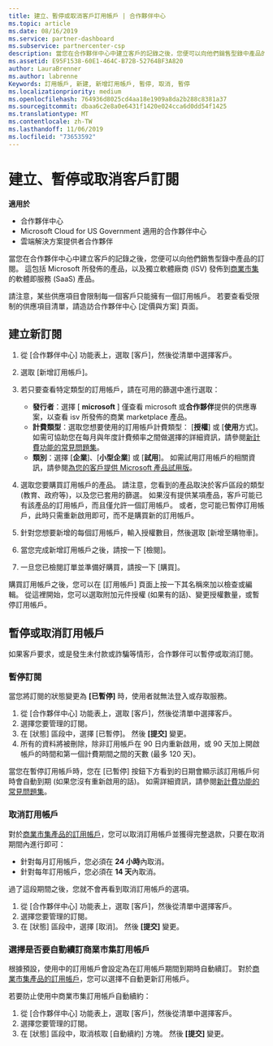 ```yaml
---
title: 建立、暫停或取消客戶訂用帳戶 | 合作夥伴中心
ms.topic: article
ms.date: 08/16/2019
ms.service: partner-dashboard
ms.subservice: partnercenter-csp
description: 當您在合作夥伴中心中建立客戶的記錄之後，您便可以向他們銷售型錄中產品的訂閱。
ms.assetid: E95F1538-60E1-464C-B72B-52764BF3A820
author: LauraBrenner
ms.author: labrenne
Keywords: 訂用帳戶, 新建, 新增訂用帳戶, 暫停, 取消, 暫停
ms.localizationpriority: medium
ms.openlocfilehash: 764936d8025cd4aa18e1909a8da2b288c8381a37
ms.sourcegitcommit: dbaa6c2e8a0e6431f1420e024cca6d0dd54f1425
ms.translationtype: MT
ms.contentlocale: zh-TW
ms.lasthandoff: 11/06/2019
ms.locfileid: "73653592"
---
```

# <a name="create-suspend-or-cancel-customer-subscriptions"></a>建立、暫停或取消客戶訂閱

**適用於**

-  合作夥伴中心
-  Microsoft Cloud for US Government 適用的合作夥伴中心
-  雲端解決方案提供者合作夥伴

當您在合作夥伴中心中建立客戶的記錄之後，您便可以向他們銷售型錄中產品的訂閱。 這包括 Microsoft 所發佈的產品，以及獨立軟體廠商 (ISV) 發佈到[商業市集](https://azuremarketplace.microsoft.com/marketplace)的軟體即服務 (SaaS) 產品。 

請注意，某些供應項目會限制每一個客戶只能擁有一個訂用帳戶。 若要查看受限制的供應項目清單，請造訪合作夥伴中心 [定價與方案] 頁面。 


## <a name="create-a-new-subscription"></a>建立新訂閱

1. 從 [合作夥伴中心] 功能表上，選取 [客戶]，然後從清單中選擇客戶。

2. 選取 [新增訂用帳戶]。

3. 若只要查看特定類型的訂用帳戶，請在可用的篩選中進行選取：
   - **發行者**：選擇 [ **microsoft** ] 僅查看 microsoft 或**合作夥伴**提供的供應專案，以查看 isv 所發佈的商業 marketplace 產品。
   - **計費類型**：選取您想要使用的訂用帳戶計費類型： [**授權**] 或 [**使用**方式]。 如需可協助您在每月與年度計費頻率之間做選擇的詳細資訊，請參閱[新計費功能的常見問題集](faq-about-new-billing-features.md)。
   - **類別**：選擇 [**企業**]、[**小型企業**] 或 [**試用**]。 如需試用訂用帳戶的相關資訊，請參閱[為您的客戶提供 Microsoft 產品試用版](offer-your-customers-trials-of-microsoft-products.md)。

4. 選取您要購買訂用帳戶的產品。 請注意，您看到的產品取決於客戶區段的類型 (教育、政府等)，以及您已套用的篩選。 如果沒有提供某項產品，客戶可能已有該產品的訂用帳戶，而且僅允許一個訂用帳戶。 或者，您可能已暫停訂用帳戶，此時只需重新啟用即可，而不是購買新的訂用帳戶。

5. 針對您想要新增的每個訂用帳戶，輸入授權數目，然後選取 [新增至購物車]。

6. 當您完成新增訂用帳戶之後，請按一下 [檢閱]。

7. 一旦您已檢閱訂單並準備好購買，請按一下 [購買]。

購買訂用帳戶之後，您可以在 [訂用帳戶] 頁面上按一下其名稱來加以檢查或編輯。 從這裡開始，您可以選取附加元件授權 (如果有的話)、變更授權數量，或暫停訂用帳戶。


## <a name="suspend-or-cancel-a-subscription"></a>暫停或取消訂用帳戶

如果客戶要求，或是發生未付款或詐騙等情形，合作夥伴可以暫停或取消訂閱。

### <a name="suspend-a-subscription"></a>暫停訂閱

當您將訂閱的狀態變更為 **\[已暫停\]** 時，使用者就無法登入或存取服務。

1.  從 [合作夥伴中心] 功能表上，選取 [客戶]，然後從清單中選擇客戶。
2.  選擇您要管理的訂閱。
3.  在 [狀態] 區段中，選擇 [已暫停]。 然後 **\[提交\]** 變更。
4.  所有的資料將被刪除，除非訂用帳戶在 90 日内重新啟用，或 90 天加上開啟帳戶的時間和第一個計費期間之間的天數 (最多 120 天)。

當您在暫停訂用帳戶時，您在 [已暫停] 按鈕下方看到的日期會顯示該訂用帳戶何時會自動到期 (如果您沒有重新啟用的話)。 如需詳細資訊，請參閱[新計費功能的常見問題集](faq-about-new-billing-features.md)。

### <a name="cancel-a-subscription"></a>取消訂用帳戶

對於[商業市集產品的訂用帳戶](sell-marketplace-products.md)，您可以取消訂用帳戶並獲得完整退款，只要在取消期間內進行即可： 

- 針對每月訂用帳戶，您必須在 **24 小時**內取消。
- 針對每年訂用帳戶，您必須在 **14 天**內取消。

過了這段期間之後，您就不會再看到取消訂用帳戶的選項。

1.  從 [合作夥伴中心] 功能表上，選取 [客戶]，然後從清單中選擇客戶。
2.  選擇您要管理的訂閱。
3.  在 [狀態] 區段中，選擇 [取消]。 然後 **\[提交\]** 變更。

### <a name="choose-whether-to-automatically-renew-a-commercial-marketplace-subscription"></a>選擇是否要自動續訂商業市集訂用帳戶

根據預設，使用中的訂用帳戶會設定為在訂用帳戶期間到期時自動續訂。 對於[商業市集產品的訂用帳戶](sell-marketplace-products.md)，您可以選擇不自動更新訂用帳戶。

若要防止使用中商業市集訂用帳戶自動續約：

1.  從 [合作夥伴中心] 功能表上，選取 [客戶]，然後從清單中選擇客戶。
2.  選擇您要管理的訂閱。
3.  在 [狀態] 區段中，取消核取 [自動續約] 方塊。 然後 **\[提交\]** 變更。


 



